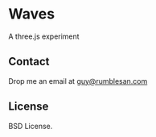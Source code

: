 # Waves

A three.js experiment


## Contact

Drop me an email at guy@rumblesan.com


## License

BSD License.

